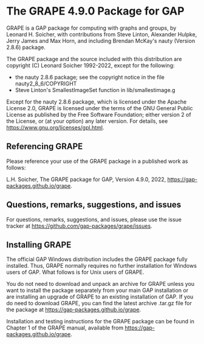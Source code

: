 
The GRAPE 4.9.0 Package for GAP
===============================

GRAPE is a GAP package for computing with graphs and groups, by 
Leonard H. Soicher, with contributions from Steve Linton, Alexander
Hulpke, Jerry James and Max Horn, and including Brendan McKay's nauty
(Version 2.8.6) package.

The GRAPE package and the source included with this distribution are
copyright (C) Leonard Soicher 1992-2022, except for the following:

- the nauty 2.8.6 package; see the copyright notice in the file
nauty2_8_6/COPYRIGHT
- Steve Linton's SmallestImageSet function in lib/smallestimage.g

Except for the nauty 2.8.6 package, which is licensed under the Apache
License 2.0, GRAPE is licensed under the terms of the GNU General Public
License as published by the Free Software Foundation; either version
2 of the License, or (at your option) any later version. For details,
see <https://www.gnu.org/licenses/gpl.html>.

Referencing GRAPE
-----------------

Please reference your use of the GRAPE package in a published work
as follows:

L.H. Soicher, The GRAPE package for GAP, Version 4.9.0, 2022,
<https://gap-packages.github.io/grape>.

Questions, remarks, suggestions, and issues
-------------------------------------------

For questions, remarks, suggestions, and issues, please use the 
issue tracker at <https://github.com/gap-packages/grape/issues>.

Installing GRAPE
----------------

The official GAP Windows distribution includes the GRAPE package
fully installed.  Thus, GRAPE normally requires no further installation
for Windows users of GAP. What follows is for Unix users of GRAPE.

You do not need to download and unpack an archive for GRAPE
unless you want to install the package separately from your main
GAP installation or are installing an upgrade of GRAPE to an
existing installation of GAP.  If you do need to download
GRAPE, you can find the latest archive .tar.gz file for the 
package at <https://gap-packages.github.io/grape>.

Installation and testing instructions for the GRAPE package
can be found in Chapter 1 of the GRAPE manual, available from
<https://gap-packages.github.io/grape>.

